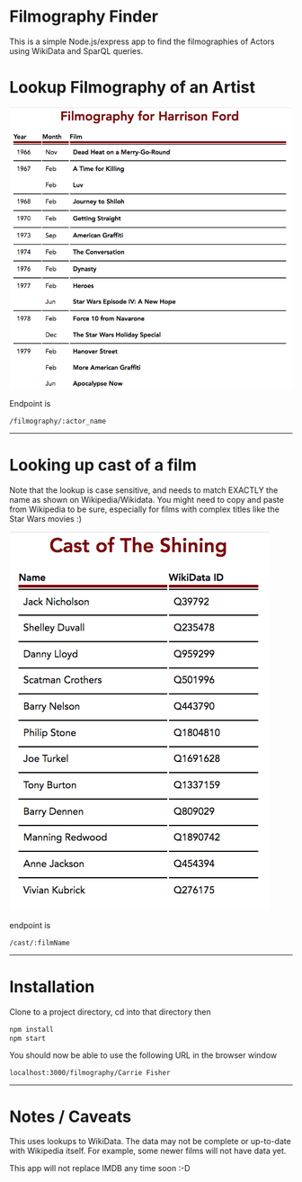 Filmography Finder
==================

This is a simple Node.js/express app to find the filmographies of Actors using WikiData and SparQL queries.

Lookup Filmography of an Artist
===============================

![screenshot showing filmography of Harrison Ford](./images/screenshot.png)

Endpoint is

```
/filmography/:actor_name
```

--------

Looking up cast of a film
=========================

Note that the lookup is case sensitive, and needs to match EXACTLY the name as shown on Wikipedia/Wikidata. You might need to copy and paste from Wikipedia to be sure, especially for films with complex titles like the Star Wars movies :)

![screenshot showing the cast of The Shining](./images/screenshot2.png)

endpoint is

```
/cast/:filmName
```

---------

Installation
============

Clone to a project directory, cd into that directory then

```
npm install
npm start
```

You should now be able to use the following URL in the browser window

```
localhost:3000/filmography/Carrie Fisher
```


---------

Notes / Caveats
===============

This uses lookups to WikiData. The data may not be complete or up-to-date with Wikipedia itself. For example, some newer films will not have data yet.

This app will not replace IMDB any time soon :-D
